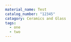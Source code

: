 ```yaml
---
material_name: Test
catalog_number: "12345"
catagory: Ceramics and Glass
tags:
  - one
  - two
---
```

